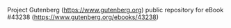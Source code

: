 Project Gutenberg (https://www.gutenberg.org) public repository for eBook #43238 (https://www.gutenberg.org/ebooks/43238)
